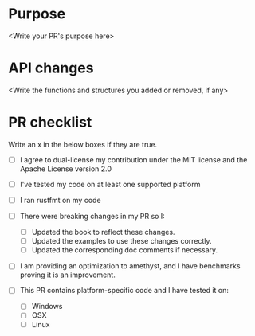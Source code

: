 # Purpose

<Write your PR's purpose here>

# API changes

<Write the functions and structures you added or removed, if any>

# PR checklist
Write an x in the below boxes if they are true.
- [ ] I agree to dual-license my contribution under the MIT license and the Apache License version 2.0
- [ ] I've tested my code on at least one supported platform
- [ ] I ran rustfmt on my code
- [ ] There were breaking changes in my PR so I:
    - [ ] Updated the book to reflect these changes.
    - [ ] Updated the examples to use these changes correctly.
    - [ ] Updated the corresponding doc comments if necessary.
- [ ] I am providing an optimization to amethyst, and I have benchmarks proving it is an improvement.

- [ ] This PR contains platform-specific code and I have tested it on:
    - [ ] Windows
    - [ ] OSX
    - [ ] Linux
